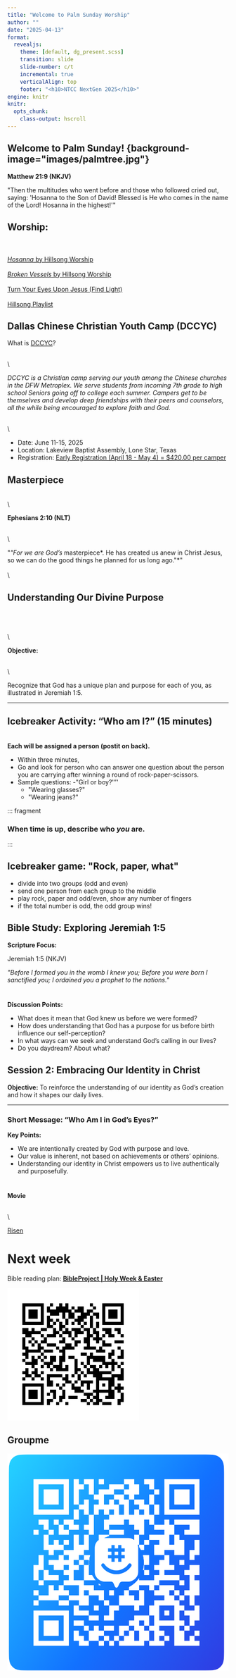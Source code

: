 ```yaml
---
title: "Welcome to Palm Sunday Worship"
author: ""
date: "2025-04-13"
format:
  revealjs:
    theme: [default, dg_present.scss]
    transition: slide
    slide-number: c/t
    incremental: true
    verticalAlign: top
    footer: "<h10>NTCC NextGen 2025</h10>"
engine: knitr
knitr:
  opts_chunk: 
    class-output: hscroll
---
```



## Welcome to Palm Sunday! {background-image="images/palmtree.jpg"}

**Matthew 21:9 (NKJV)**

"Then the multitudes who went before and those who followed cried out, saying: 'Hosanna to the Son of David! Blessed is He who comes in the name of the Lord! Hosanna in the highest!'"

## Worship:

\
\
[*Hosanna* by Hillsong Worship](https://www.youtube.com/watch?v=hnMevXQutyE)\
\
[*Broken Vessels* by Hillsong Worship](https://www.youtube.com/watch?v=fiyYoe678yI)\
\
[Turn Your Eyes Upon Jesus (Find Light)](https://www.youtube.com/watch?v=6FtRKKQ7IjM&list=PLTnuUe-aRkQ7qy_jT9LE8rGhxePlBUUCL&index=2)\
\
[Hillsong Playlist](https://www.youtube.com/playlist?list=PLTnuUe-aRkQ7qy_jT9LE8rGhxePlBUUCL)

## Dallas Chinese Christian Youth Camp (DCCYC)

What is [DCCYC](https://www.dccyc.org/)?

\
\

*DCCYC is a Christian camp serving our youth among the Chinese churches in the DFW Metroplex. We serve students from incoming 7th grade to high school Seniors going off to college each summer. Campers get to be themselves and develop deep friendships with their peers and counselors, all the while being encouraged to explore faith and God.*

\
\

-   Date: June 11-15, 2025
-   Location: Lakeview Baptist Assembly, Lone Star, Texas
-   Registration: [Early Registration (April 18 - May 4) = \$420.00 per camper](https://www.dccyc.org/register-706291-145819.html)

## Masterpiece

\
\

**Ephesians 2:10 (NLT)**

\
\

"*"For we are God’s* masterpiece*. He has created us anew in Christ Jesus, so we can do the good things he planned for us long ago."*"\
\
\

## Understanding Our Divine Purpose

\
\
\
\

**Objective:**

\
\

Recognize that God has a unique plan and purpose for each of you, as illustrated in Jeremiah 1:5.

------------------------------------------------------------------------

## Icebreaker Activity: “Who am I?” (15 minutes)

\
**Each will be assigned a person (postit on back).**

-   Within three minutes,
-   Go and look for person who can answer one question about the person you are carrying after winning a round of rock-paper-scissors.
-   Sample questions: -"Girl or boy?'”'
    -   "Wearing glasses?"
    -   "Wearing jeans?"

::: fragment
### When time is up, describe who *you* are.
:::

## Icebreaker game: "Rock, paper, what"

-   divide into two groups (odd and even)
-   send one person from each group to the middle
-   play rock, paper and odd/even, show any number of fingers
-   if the total number is odd, the odd group wins!

## Bible Study: Exploring Jeremiah 1:5

**Scripture Focus:**

Jeremiah 1:5 (NKJV)

*"Before I formed you in the womb I knew you; Before you were born I sanctified you; I ordained you a prophet to the nations."*

# 

**Discussion Points:**

-   What does it mean that God knew us before we were formed?
-   How does understanding that God has a purpose for us before birth influence our self-perception?
-   In what ways can we seek and understand God’s calling in our lives?
-   Do you daydream? About what?

## Session 2: Embracing Our Identity in Christ

**Objective:** To reinforce the understanding of our identity as God’s creation and how it shapes our daily lives.

------------------------------------------------------------------------

### Short Message: “Who Am I in God’s Eyes?”

**Key Points:**

-   We are intentionally created by God with purpose and love.
-   Our value is inherent, not based on achievements or others’ opinions.
-   Understanding our identity in Christ empowers us to live authentically and purposefully.

# 

**Movie**

\
\

[Risen](https://www.amazon.com/gp/video/detail/B01BT5MMX2/ref=atv_hm_vid_c_baeECJ_1_3)

# Next week

Bible reading plan: [**BibleProject \| Holy Week & Easter**](https://www.bible.com/reading-plans/36091-bibleproject-holy-week-easter)

![](images/clipboard-971817415.png)

## Groupme

![](images/clipboard-2363909683.png)

